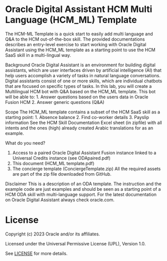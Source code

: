 # Oracle Digital Assistant HCM Multi Language (HCM_ML) Template
 
The HCM-ML Template is a quick start to easily add multi language and Q&A to the HCM out-of-the-box skill.
The provided documentations describes an entry-level exercise to start working with Oracle Digital Assistant using the HCM_ML template as a starting point to use the HCM SaaS skill in a multi-lingual way.

Background
  Oracle Digital Assistant is an environment for building digital assistants, which are user interfaces driven by artificial intelligence (AI) that help users accomplish a variety of tasks in natural language conversations. Digital assistants consist of one or more skills, which are individual chatbots that are focused on specific types of tasks.
  In this lab, you will create a Multilingual HCM bot with Q&A based on the HCM_ML template. This bot will be able to:
    1. Answer questions based on the users data in Oracle Fusion HCM
    2. Answer generic questions (Q&A)

Scope
  The HCM_ML template contains a subset of the HCM SaaS skill as a starting point:
    1. Absence balance
    2. Find co-worker details
    3. Payslip information
  See the HCM Skill Documentation Excel sheet (in zipfile) with all intents and the ones (high) already created Arabic translations for as an example.

What do you need?
  1. Access to a paired Oracle Digital Assistant Fusion instance linked to a Universal Credits instance (see ODApaired.pdf)
  2. This document (HCM_ML template.pdf)
  3. The concierge template (ConciergeTemplate.zip)
  All the required assets are part of the zip file downloaded from GitHub.

Disclaimer
  This is a description of an ODA template. The instruction and the example code are just examples and should be seen as a starting point of a HCM ODA skill with multi-language support. For the latest documentation on Oracle Digital Assistant always check oracle.com.


# License

Copyright (c) 2023 Oracle and/or its affiliates.

Licensed under the Universal Permissive License (UPL), Version 1.0.

See [LICENSE](https://github.com/oracle-devrel/technology-engineering/blob/folder-structure/LICENSE) for more details.
